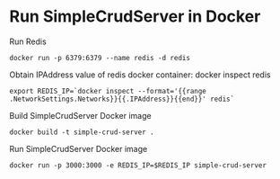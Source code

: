 
# Run SimpleCrudServer in Docker

Run Redis
```
docker run -p 6379:6379 --name redis -d redis
```


Obtain IPAddress value of redis docker container: docker inspect redis
```
export REDIS_IP=`docker inspect --format='{{range .NetworkSettings.Networks}}{{.IPAddress}}{{end}}' redis`
```

Build SimpleCrudServer Docker image
```
docker build -t simple-crud-server .
```
   
Run SimpleCrudServer Docker image
```
docker run -p 3000:3000 -e REDIS_IP=$REDIS_IP simple-crud-server
```